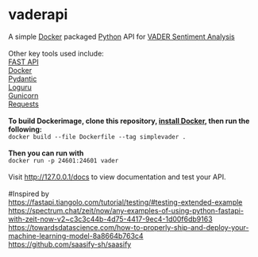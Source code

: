 # vaderapi

A simple [Docker](https://www.docker.com/) packaged [Python](https://www.python.org/) API for [VADER Sentiment Analysis](https://github.com/cjhutto/vaderSentiment)<br>
<br>
Other key tools used include:<br>
[FAST API](https://github.com/tiangolo/fastapi)<br>
[Docker](https://www.docker.com/)<br>
[Pydantic](https://pydantic-docs.helpmanual.io/)<br>
[Loguru](https://github.com/Delgan/loguru)<br>
[Gunicorn](https://gunicorn.org/)<br>
[Requests](https://requests.readthedocs.io/en/master/)<br>
<br>
<b>To build Dockerimage, clone this repository, [install Docker](https://docs.docker.com/install/), then run the following:</b><br>
`docker build --file Dockerfile --tag simplevader .`<br>
<br>
<b>Then you can run with</b><br>
`docker run -p 24601:24601 vader`<br>
<br>
Visit http://127.0.0.1/docs to view documentation and test your API.<br>
<br>
#Inspired by <br>
https://fastapi.tiangolo.com/tutorial/testing/#testing-extended-example<br>
https://spectrum.chat/zeit/now/any-examples-of-using-python-fastapi-with-zeit-now-v2~c3c3c44b-4d75-4417-9ec4-1d00f6db9163<br>
https://towardsdatascience.com/how-to-properly-ship-and-deploy-your-machine-learning-model-8a8664b763c4<br>
https://github.com/saasify-sh/saasify<br>
